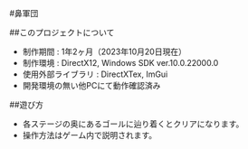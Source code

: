 #鼻軍団

##このプロジェクトについて
- 制作期間 : 1年2ヶ月（2023年10月20日現在）
- 制作環境 : DirectX12, Windows SDK ver.10.0.22000.0
- 使用外部ライブラリ : DirectXTex, ImGui
- 開発環境の無い他PCにて動作確認済み

##遊び方
- 各ステージの奥にあるゴールに辿り着くとクリアになります。
- 操作方法はゲーム内で説明されます。